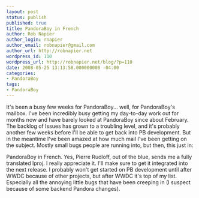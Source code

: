 ```yaml
---
layout: post
status: publish
published: true
title: PandoraBoy in French
author: Rob Napier
author_login: rnapier
author_email: robnapier@gmail.com
author_url: http://robnapier.net
wordpress_id: 110
wordpress_url: http://robnapier.net/blog/?p=110
date: 2008-05-25 13:13:58.000000000 -04:00
categories:
- PandoraBoy
tags:
- PandoraBoy
---
```

It's been a busy few weeks for PandoraBoy... well, for PandoraBoy's mailbox. I've been incredibly busy getting my day-to-day work out for months now and have barely looked at PandoraBoy since about February. The backlog of Issues has grown to a troubling level, and it's probably another few weeks before I'll be able to get back into PB development. But in the meantime I've been amazed at how much mail I've been getting on the subject. Mostly small bugs people are running into, but then, this just in:

PandoraBoy in French. Yes, Pierre Rudloff, out of the blue, sends me a fully translated lproj. I really appreciate it. I'll make sure to get it integrated into the next release. I probably won't get started on PB development until after WWDC because of other projects, but after WWDC it's top of my list. Especially all the annoying little bugs that have been creeping in (I suspect because of some backend Pandora changes).
